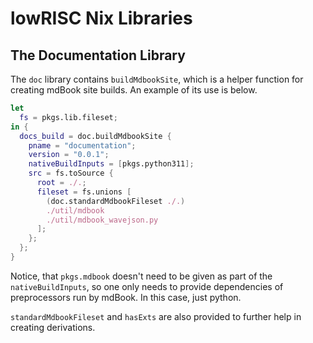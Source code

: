 # lowRISC Nix Libraries

## The Documentation Library

The `doc` library contains `buildMdbookSite`, which is a helper function for creating mdBook site builds.
An example of its use is below.

```nix
let
  fs = pkgs.lib.fileset;
in {
  docs_build = doc.buildMdbookSite {
    pname = "documentation";
    version = "0.0.1";
    nativeBuildInputs = [pkgs.python311];
    src = fs.toSource {
      root = ./.;
      fileset = fs.unions [
        (doc.standardMdbookFileset ./.)
        ./util/mdbook
        ./util/mdbook_wavejson.py
      ];
    };
  };
}
```

Notice, that `pkgs.mdbook` doesn't need to be given as part of the `nativeBuildInputs`, so one only needs to provide dependencies of preprocessors run by mdBook.
In this case, just python.

`standardMdbookFileset` and `hasExts` are also provided to further help in creating derivations.
